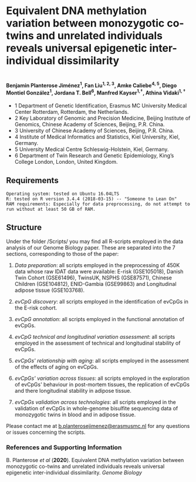 

# Equivalent DNA methylation variation between monozygotic co-twins and unrelated individuals reveals universal epigenetic inter-individual dissimilarity
#
#### Benjamin Planterose Jiménez<sup>1</sup>, Fan Liu<sup>1, 2, 3</sup>, Amke Caliebe<sup>4, 5</sup>, Diego Montiel González<sup>1</sup>, Jordana T. Bell<sup>6</sup>, Manfred Kayser<sup>1,†</sup>, Athina Vidaki<sup>1, †</sup>

* 1 Department of Genetic Identification, Erasmus MC University Medical Center Rotterdam, Rotterdam, the Netherlands.
* 2 Key Laboratory of Genomic and Precision Medicine, Beijing Institute of Genomics, Chinese Academy of Sciences, Beijing, P.R. China.
* 3 University of Chinese Academy of Sciences, Beijing, P.R. China.
* 4 Institute of Medical Informatics and Statistics, Kiel University, Kiel, Germany.
* 5 University Medical Centre Schleswig-Holstein, Kiel, Germany.
* 6 Department of Twin Research and Genetic Epidemiology, King’s College London, London, United Kingdom.


## Requirements

    Operating system: tested on Ubuntu 16.04LTS
    R: tested on R version 3.4.4 (2018-03-15) -- "Someone to Lean On"
    RAM requirements: Especially for data preprocessing, do not attempt to run without at least 50 GB of RAM.


## Structure

Under the folder /Scripts/ you may find all  R-scripts employed in the data analysis of our Genome Biology paper. These are separated into the 7 sections, corresponding to those of the paper:

  1) *Data preparation*: all scripts employed in the preprocessing of 450K data whose raw IDAT data were available: E-risk (GSE105018), Danish Twin Cohort (GSE61496), TwinsUK, NSPHS (GSE87571), Chinese Children (GSE104812), ENID-Gambia (GSE99863) and Longitudinal adipose tissue (GSE103768).
  
  2) *evCpG discovery*: all scripts employed in the identification of evCpGs in the E-risk cohort.
  
  3) *evCpG annotation*: all scripts employed in the functional annotation of evCpGs.
  
  4) *evCpG technical and longitudinal variation assessment*: all scripts employed in the assessment of technical and longitudinal stability of evCpGs.
  
  5) *evCpGs' relationship with aging*: all scripts employed in the assessment of the effects of aging on evCpGs.
  
  6) *evCpGs' variation across tissues*: all scripts employed in the exploration of evCpGs' behaviour in post-mortem tissues, the replication of evCpGs and there longitudinal stability in adipose tissue.
  
  7) *evCpGs validation across technologies*: all scripts employed in the validation of evCpGs in whole-genome bisulfite sequencing data of monozygotic twins in blood and in adipose tissue.






Please contact me at b.planterosejimenez@erasmusmc.nl for any questions or issues concerning the scripts.

### References and Supporting Information
B. Planterose *et al* (**2020**). Equivalent DNA methylation variation between monozygotic co-twins and unrelated individuals reveals universal epigenetic inter-individual dissimilarity. *Genome Biology*





